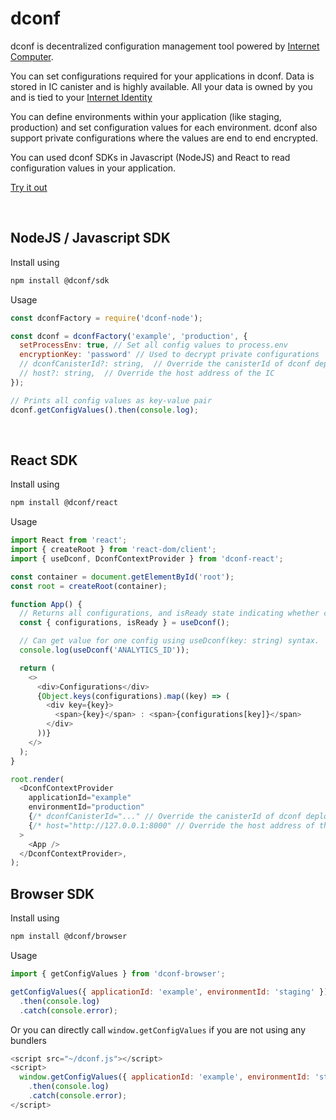 # dconf

dconf is decentralized configuration management tool powered by [Internet Computer](https://internetcomputer.org/). 

You can set configurations required for your applications in dconf. Data is stored in IC canister and is highly available. All your data is owned by you and is tied to your [Internet Identity](https://internetcomputer.org/docs/current/tokenomics/identity-auth/what-is-ic-identity/)

You can define environments within your application (like staging, production) and set configuration values for each environment. dconf also support private configurations where the values are end to end encrypted.

You can used dconf SDKs in Javascript (NodeJS) and React to read configuration values in your application.

[Try it out](https://3b2h6-lyaaa-aaaal-abjla-cai.ic0.app/)

<br />

## NodeJS / Javascript SDK

Install using
```sh
npm install @dconf/sdk
```

Usage

```js
const dconfFactory = require('dconf-node');

const dconf = dconfFactory('example', 'production', { 
  setProcessEnv: true, // Set all config values to process.env
  encryptionKey: 'password' // Used to decrypt private configurations
  // dconfCanisterId?: string,  // Override the canisterId of dconf deployed on IC network
  // host?: string,  // Override the host address of the IC
});

// Prints all config values as key-value pair
dconf.getConfigValues().then(console.log);

```
<br />

## React SDK

Install using
```sh
npm install @dconf/react
```

Usage

```js
import React from 'react';
import { createRoot } from 'react-dom/client';
import { useDconf, DconfContextProvider } from 'dconf-react';

const container = document.getElementById('root');
const root = createRoot(container);

function App() {
  // Returns all configurations, and isReady state indicating whether configurations are fetched
  const { configurations, isReady } = useDconf();

  // Can get value for one config using useDconf(key: string) syntax.
  console.log(useDconf('ANALYTICS_ID'));

  return (
    <>
      <div>Configurations</div>
      {Object.keys(configurations).map((key) => (
        <div key={key}>
          <span>{key}</span> : <span>{configurations[key]}</span>
        </div>
      ))}
    </>
  );
}

root.render(
  <DconfContextProvider 
    applicationId="example" 
    environmentId="production"
    {/* dconfCanisterId="..." // Override the canisterId of dconf deployed on IC network */}
    {/* host="http://127.0.0.1:8000" // Override the host address of the IC */}
  >
    <App />
  </DconfContextProvider>,
);


```

## Browser SDK


Install using
```sh
npm install @dconf/browser
```

Usage

```js
import { getConfigValues } from 'dconf-browser';

getConfigValues({ applicationId: 'example', environmentId: 'staging' })
  .then(console.log)
  .catch(console.error);

```

Or you can directly call `window.getConfigValues` if you are not using any bundlers

```js
<script src="~/dconf.js"></script>
<script>
  window.getConfigValues({ applicationId: 'example', environmentId: 'staging' })
    .then(console.log)
    .catch(console.error);
</script>
```
